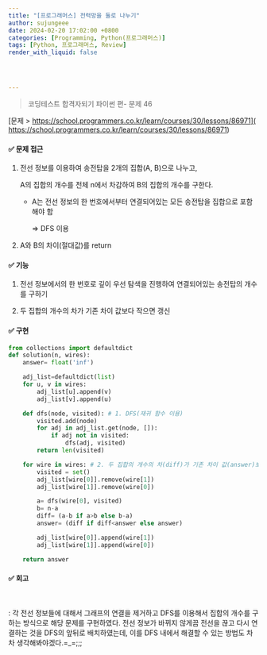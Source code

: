 ```yaml
---
title: "[프로그래머스] 전력망을 둘로 나누기"
author: sujungeee
date: 2024-02-20 17:02:00 +0800
categories: [Programming, Python(프로그래머스)]
tags: [Python, 프로그래머스, Review]
render_with_liquid: false




---
```




> 코딩테스트 합격자되기 파이썬 편- 문제 46

[문제 >   https://school.programmers.co.kr/learn/courses/30/lessons/86971]( https://school.programmers.co.kr/learn/courses/30/lessons/86971)





#### ✅ 문제 접근

1. 전선 정보를 이용하여 송전탑을 2개의 집합(A, B)으로 나누고,

   A의 집합의 개수를 전체 n에서 차감하여 B의 집합의 개수를 구한다.

   - A는 전선 정보의 한 번호에서부터 연결되어있는 모든 송전탑을 집합으로 포함해야 함

     ⇒ DFS 이용



2. A와 B의 차이(절대값)를 return



#### ✅ 기능

1. 전선 정보에서의 한 번호로 깊이 우선 탐색을 진행하여 연결되어있는 송전탑의 개수를 구하기



2. 두 집합의 개수의 차가 기존 차이 값보다 작으면 갱신




#### ✅ 구현

```python
from collections import defaultdict
def solution(n, wires):
    answer= float('inf')

    adj_list=defaultdict(list)
    for u, v in wires:
        adj_list[u].append(v)
        adj_list[v].append(u)

    def dfs(node, visited): # 1. DFS(재귀 함수 이용)
        visited.add(node)
        for adj in adj_list.get(node, []):
            if adj not in visited:
                dfs(adj, visited)
        return len(visited)

    for wire in wires: # 2. 두 집합의 개수의 차(diff)가 기존 차이 값(answer)보다 작으면 갱신
        visited = set()
        adj_list[wire[0]].remove(wire[1])
        adj_list[wire[1]].remove(wire[0])

        a= dfs(wire[0], visited)
        b= n-a
        diff= (a-b if a>b else b-a)
        answer= (diff if diff<answer else answer)

        adj_list[wire[0]].append(wire[1])
        adj_list[wire[1]].append(wire[0])

    return answer
```



#### ✅ 회고

​	

: 각 전선 정보들에 대해서 그래프의 연결을 제거하고 DFS를 이용해서 집합의 개수를 구하는 방식으로 해당 문제를 구현하였다. 전선 정보가 바뀌지 않게끔 전선을 끊고 다시 연결하는 것을 DFS의 앞뒤로 배치하였는데, 이를 DFS 내에서 해결할 수 있는 방법도 차차 생각해봐야겠다.=_=;;;